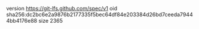 version https://git-lfs.github.com/spec/v1
oid sha256:dc2bc6e2a9876b2177335f5bec64df84e203384d26bd7ceeda79444bb4176e88
size 2365
